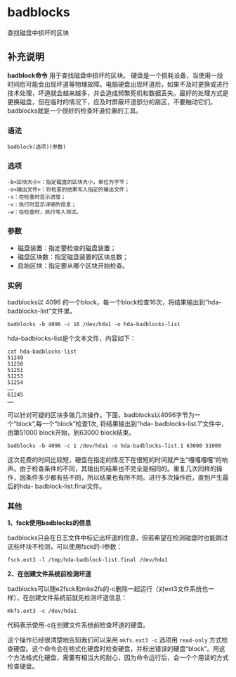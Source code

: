 #  badblocks

查找磁盘中损坏的区块

##  补充说明

**badblock命令** 用于查找磁盘中损坏的区块。
硬盘是一个损耗设备，当使用一段时间后可能会出现坏道等物理故障。电脑硬盘出现坏道后，如果不及时更换或进行技术处理，坏道就会越来越多，并会造成频繁死机和数据丢失。最好的处理方式是更换磁盘，但在临时的情况下，应及时屏蔽坏道部分的扇区，不要触动它们。badblocks就是一个很好的检查坏道位置的工具。

###  语法

    
    
    badblock(选项)(参数)
    

###  选项

    
    
    -b<区块大小>：指定磁盘的区块大小，单位为字节；
    -o<输出文件>：将检查的结果写入指定的输出文件；
    -s：在检查时显示进度；
    -v：执行时显示详细的信息；
    -w：在检查时，执行写入测试。
    

###  参数

  * 磁盘装置：指定要检查的磁盘装置； 
  * 磁盘区块数：指定磁盘装置的区块总数； 
  * 启始区块：指定要从哪个区块开始检查。 

###  实例

badblocks以 4096 的一个block，每一个block检查16次，将结果输出到“hda-badblocks-list”文件里。

    
    
    badblocks -b 4096 -c 16 /dev/hda1 -o hda-badblocks-list
    

hda-badblocks-list是个文本文件，内容如下：

    
    
    cat hda-badblocks-list
    51249
    51250
    51251
    51253
    51254
    ……
    61245
    ……
    

可以针对可疑的区块多做几次操作。下面，badblocks以4096字节为一个“block”,每一个“block”检查1次, 将结果输出到“hda-
badblocks-list.1”文件中，由第51000 block开始，到63000 block结束。

    
    
    badblocks -b 4096 -c 1 /dev/hda1 -o hda-badblocks-list.1 63000 51000
    

这次花费的时间比较短，硬盘在指定的情况下在很短的时间就产生“嘎嘎嘎嘎”的响声。由于检查条件的不同，其输出的结果也不完全是相同的。重复几次同样的操作，因条件多少都有些不同，所以结果也有所不同。进行多次操作后，直到产生最后的hda-
badblock-list.final文件。

###  其他

**1、fsck使用badblocks的信息**

badblocks只会在日志文件中标记出坏道的信息，但若希望在检测磁盘时也能跳过这些坏块不检测，可以使用fsck的-l参数：

    
    
    fsck.ext3 -l /tmp/hda-badblock-list.final /dev/hda1
    

**2、在创建文件系统前检测坏道**

badblocks可以随e2fsck和mke2fs的-c删除一起运行（对ext3文件系统也一样），在创建文件系统前就先检测坏道信息：

    
    
    mkfs.ext3 -c /dev/hda1
    

代码表示使用-c在创建文件系统前检查坏道的硬盘。

这个操作已经很清楚地告知我们可以采用 ` mkfs.ext3 -c ` 选项用 ` read-only `
方式检查硬盘。这个命令会在格式化硬盘时检查硬盘，并标出错误的硬盘“block”。用这个方法格式化硬盘，需要有相当大的耐心，因为命令运行后，会一个个用读的方式检查硬盘。


